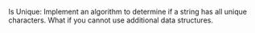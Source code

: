 Is Unique:
Implement an algorithm to determine if a string has all unique characters. What if you cannot use additional data structures.
